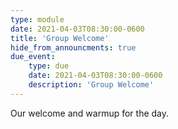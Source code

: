 ```yaml
---
type: module
date: 2021-04-03T08:30:00-0600
title: 'Group Welcome'
hide_from_announcments: true
due_event:
    type: due
    date: 2021-04-03T08:30:00-0600
    description: 'Group Welcome'
---
```

Our welcome and warmup for the day.
